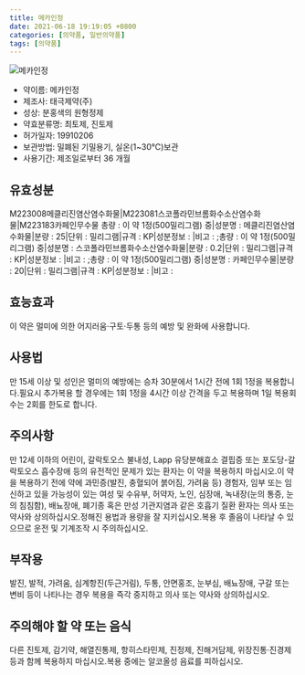 ```yaml
---
title: 메카인정
date: 2021-06-18 19:19:05 +0800
categories: [의약품, 일반의약품]
tags: [의약품]
---
```

![메카인정](https://nedrug.mfds.go.kr/pbp/cmn/itemImageDownload/151689487764000171)

- 약이름: 메카인정
- 제조사: 태극제약(주)
- 성상: 분홍색의 원형정제
- 약효분류명: 최토제, 진토제
- 허가일자: 19910206
- 보관방법: 밀폐된 기밀용기, 실온(1~30℃)보관
- 사용기간: 제조일로부터 36 개월
## 유효성분
M223008메클리진염산염수화물|M223081스코폴라민브롬화수소산염수화물|M223183카페인무수물
총량 : 이 약 1정(500밀리그램) 중|성분명 : 메클리진염산염수화물|분량 : 25|단위 : 밀리그램|규격 : KP|성분정보 : |비고 : ;총량 : 이 약 1정(500밀리그램) 중|성분명 : 스코폴라민브롬화수소산염수화물|분량 : 0.2|단위 : 밀리그램|규격 : KP|성분정보 : |비고 : ;총량 : 이 약 1정(500밀리그램) 중|성분명 : 카페인무수물|분량 : 20|단위 : 밀리그램|규격 : KP|성분정보 : |비고 :
## 효능효과
이 약은 멀미에 의한 어지러움·구토·두통 등의 예방 및 완화에 사용합니다.
## 사용법
만 15세 이상 및 성인은 멀미의 예방에는 승차 30분에서 1시간 전에 1회 1정을 복용합니다.필요시 추가복용 할 경우에는 1회 1정을 4시간 이상 간격을 두고 복용하며 1일 복용회수는 2회를 한도로 합니다.
## 주의사항
만 12세 이하의 어린이, 갈락토오스 불내성, Lapp 유당분해효소 결핍증 또는 포도당-갈락토오스 흡수장애 등의 유전적인 문제가 있는 환자는 이 약을 복용하지 마십시오.이 약을 복용하기 전에 약에 과민증(발진, 충혈되어 붉어짐, 가려움 등) 경험자, 임부 또는 임신하고 있을 가능성이 있는 여성 및 수유부, 허약자, 노인, 심장애, 녹내장(눈의 통증, 눈의 침침함), 배뇨장애, 폐기종 혹은 만성 기관지염과 같은 호흡기 질환 환자는 의사 또는 약사와 상의하십시오.정해진 용법과 용량을 잘 지키십시오.복용 후 졸음이 나타날 수 있으므로 운전 및 기계조작 시 주의하십시오.
## 부작용
발진, 발적, 가려움, 심계항진(두근거림), 두통, 안면홍조, 눈부심, 배뇨장애, 구갈 또는 변비 등이 나타나는 경우 복용을 즉각 중지하고 의사 또는 약사와 상의하십시오.
## 주의해야 할 약 또는 음식
다른 진토제, 감기약, 해열진통제, 항히스타민제, 진정제, 진해거담제, 위장진통·진경제 등과 함께 복용하지 마십시오.복용 중에는 알코올성 음료를 피하십시오.
